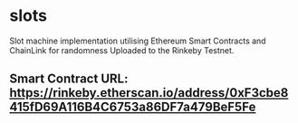 # slots
Slot machine implementation utilising Ethereum Smart Contracts and ChainLink for randomness
Uploaded to the Rinkeby Testnet.

## Smart Contract URL: https://rinkeby.etherscan.io/address/0xF3cbe8415fD69A116B4C6753a86DF7a479BeF5Fe ##

